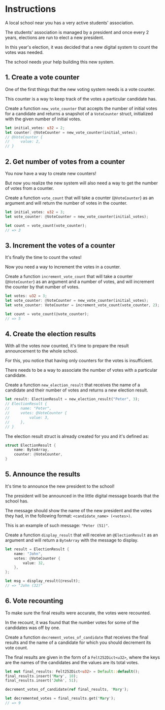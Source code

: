 # Instructions

A local school near you has a very active students' association.

The students' association is managed by a president and once every 2 years, elections are run to elect a new president.

In this year's election, it was decided that a new digital system to count the votes was needed.

The school needs your help building this new system.

## 1. Create a vote counter

One of the first things that the new voting system needs is a vote counter.

This counter is a way to keep track of the votes a particular candidate has.

Create a function `new_vote_counter` that accepts the number of initial votes for a candidate and returns a snapshot of a `VoteCounter` struct, initialized with the given number of initial votes.

```rust
let initial_votes: u32 = 2;
let counter: @VoteCounter = new_vote_counter(initial_votes);
// @VoteCounter {
//     value: 2,
// }
```

## 2. Get number of votes from a counter

You now have a way to create new counters!

But now you realize the new system will also need a way to get the number of votes from a counter.

Create a function `vote_count` that will take a counter (`@VoteCounter`) as an argument and will return the number of votes in the counter.

```rust
let initial_votes: u32 = 3;
let vote_counter: @VoteCounter = new_vote_counter(initial_votes);

let count = vote_count(vote_counter);
// => 3
```

## 3. Increment the votes of a counter

It's finally the time to count the votes!

Now you need a way to increment the votes in a counter.

Create a function `increment_vote_count` that will take a counter (`@VoteCounter`) as an argument and a number of votes, and will increment the counter by that number of votes.

```rust
let votes: u32 = 3;
let vote_counter: @VoteCounter = new_vote_counter(initial_votes);
let vote_counter: VoteCounter = increment_vote_count(vote_counter, 2);

let count = vote_count(@vote_counter);
// => 5
```

## 4. Create the election results

With all the votes now counted, it's time to prepare the result announcement to the whole school.

For this, you notice that having only counters for the votes is insufficient.

There needs to be a way to associate the number of votes with a particular candidate.

Create a function `new_election_result` that receives the name of a candidate and their number of votes and returns a new election result.

```rust
let result: ElectionResult = new_election_result("Peter", 3);
// ElectionResult {
//     name: "Peter",
//     votes: @VoteCounter {
//         value: 3,
//     },
// }
```

The election result struct is already created for you and it's defined as:

```rust
struct ElectionResult {
    name: ByteArray,
    counter: @VoteCounter,
}
```

## 5. Announce the results

It's time to announce the new president to the school!

The president will be announced in the little digital message boards that the school has.

The message should show the name of the new president and the votes they had, in the following format: `<candidate_name> (<votes>)`.

This is an example of such message: `"Peter (51)"`.

Create a function `display_result` that will receive an `@ElectionResult` as an argument and will return a `ByteArray` with the message to display.

```rust
let result = ElectionResult {
    name: "John",
    votes: @VoteCounter {
        value: 32,
    },
};

let msg = display_result(@result);
// => "John (32)"
```

## 6. Vote recounting

To make sure the final results were accurate, the votes were recounted.

In the recount, it was found that the number votes for some of the candidates was off by one.

Create a function `decrement_votes_of_candidate` that receives the final results and the name of a candidate for which you should decrement its vote count.

The final results are given in the form of a `Felt252Dict<u32>`, where the keys are the names of the candidates and the values are its total votes.

```rust
let mut final_results: Felt252Dict<u32> = Default::default();
final_results.insert('Mary', 10);
final_results.insert('John', 51);

decrement_votes_of_candidate(ref final_results, 'Mary');

let decremented_votes = final_results.get('Mary');
// => 9
```
